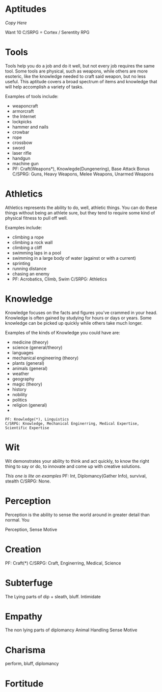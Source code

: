 # Aptitudes
*Copy Here*

Want 10
C/SRPG = Cortex / Serentity RPG
# Tools
Tools help you do a job and do it well, but not every job requires the same tool. Some tools are physical, such as weapons, while others are more esoteric, like the knowledge needed to craft said weapon, but no less useful. This aptitude covers a broad spectrum of items and knowledge that will help accomplish a variety of tasks.

Examples of tools include:
* weaponcraft
* armorcraft
* the Internet
* lockpicks
* hammer and nails
* crowbar
* rope
* crossbow
* sword
* laser rifle
* handgun
* machine gun
* 
	PF: Craft(Weapons*), Knowlegde(Dungenering), Base Attack Bonus
	C/SPRG: Guns, Heavy Weapons, Melee Weapons, Unarmed Weapons

# Athletics
Athletics represents the ability to do, well, athletic things. You can do these things without being an athlete sure, but they tend to require some kind of physical fitness to pull off well.

Examples include:
* climbing a rope
* climbing a rock wall
* climbing a cliff
* swimming laps in a pool
* swimming in a large body of water (against or with a current)
* sprinting
* running distance
* chasing an enemy
* 
	PF: Acrobatics, Climb, Swim
	C/SRPG: Athletics

# Knowledge
Knowledge focuses on the facts and figures you've crammed in your head. Knowledge is often gained by studying for hours or days or years. Some knowledge can be picked up quickly while others take much longer.

Examples of the kinds of Knowledge you could have are:
* medicine (theory)
* science (general/theory)
* languages
* mechanical engineering (theory)
* plants (general)
* animals (general)
* weather
* geography
* magic (theory)
* history
* nobility
* politics
* religion (general)
* 


	PF: Knowledge(*), Linguistics
	C/SRPG: Knowledge, Mechanical Enginerring, Medical Expertise, Scientific Expertise
	
# Wit
Wit demonstrates your ability to think and act quickly, to know the right thing to say or do, to innovate and come up with creative solutions. 

*This one is lite on examples*
	PF: Int, Diplomancy(Gather Info), survival, stealth
	C/SRPG: None.

# Perception
Perception is the ability to sense the world around in greater detail than normal. You

Perception, Sense Motive

# Creation

PF: Craft(*)
	C/SRPG: Craft, Enginerring, Medical, Science

# Subterfuge

The Lying parts of dip + sleath, bluff. Intimidate

# Empathy

The non lying parts of diplomancy
Animal Handling
Sense Motive

# Charisma

perform, bluff, diplomancy

# Fortitude

<!--stackedit_data:
eyJkaXNjdXNzaW9ucyI6eyJqUXFPS0JOZmZKdkpWS1ZkIjp7In
RleHQiOiJ3ZWFwb25jcmFmdCIsInN0YXJ0Ijo0MzQsImVuZCI6
NDQ1fSwiVnV2bzdNOUJneGF5N3RqMiI6eyJ0ZXh0IjoiRXhhbX
BsZXMgaW5jbHVkZToiLCJzdGFydCI6OTEyLCJlbmQiOjkyOX19
LCJjb21tZW50cyI6eyI2aU03UUhEQmpNbDBtOG1QIjp7ImRpc2
N1c3Npb25JZCI6ImpRcU9LQk5mZkp2SlZLVmQiLCJzdWIiOiJn
aDoxNjAyNjExIiwidGV4dCI6IlRoaXMgaXMgc3VwcG9zZWQgdG
8gYmUgbW9yZSBvZiB0aGUgdXNhZ2Ugb2YgdG9vbHMsIG5vdCB0
aGUgY3JlYXRpb24gb2YgdGhlbS4gVGhhdCB3b3VsZCBiZSBjcm
VhdGlvbi4iLCJjcmVhdGVkIjoxNTczNzU2NDUwMDY5fSwid0hZ
SGtpODBHUG1kS1ZyRyI6eyJkaXNjdXNzaW9uSWQiOiJqUXFPS0
JOZmZKdkpWS1ZkIiwic3ViIjoiZ2g6MTYwMjYxMSIsInRleHQi
OiJJdCBkZWYgd291bGQgYmUgaG93IHRvIHRha2UgY2FyZSBvZi
B0aGUgdG9vbCB0aG91Z2giLCJjcmVhdGVkIjoxNTczNzU2NDY4
NjI2fSwieWdaVzZ3MTc0U3doTEMweCI6eyJkaXNjdXNzaW9uSW
QiOiJWdXZvN005Qmd4YXk3dGoyIiwic3ViIjoiZ2g6MTYwMjYx
MSIsInRleHQiOiJNYWtlIHN1cmUgdG8gaW5jbHVkZSBicmF3bG
luZyBoZXJlLiIsImNyZWF0ZWQiOjE1NzM3NTY1MTkwMDd9fSwi
aGlzdG9yeSI6WzE4MjMwNTA3NTAsMzIxNDQ4NjEyLDIwMzk5Nj
IyODksLTk3NjAwMjQxNSwtMTMyNTgwNjI1MiwtOTUyNDk1MDU0
LC0xODk5NDc2MDc3LDIxMzA5ODgzMDksLTIxMzA1NDk4NywtMT
g4Mzc3MTIxMSwxMDYxMTQ3NzA1LDE3MDAyNTcwOTcsLTgxOTEy
ODU2OF19
-->